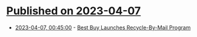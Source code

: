 # [Published on 2023-04-07](index.md)

* [2023-04-07, 00:45:00](https://hardware.slashdot.org/story/23/04/06/226223/best-buy-launches-recycle-by-mail-program?utm_source=rss1.0mainlinkanon&utm_medium=feed) - [Best Buy Launches Recycle-By-Mail Program](https://hardware.slashdot.org/story/23/04/06/226223/best-buy-launches-recycle-by-mail-program?utm_source=rss1.0mainlinkanon&utm_medium=feed)
